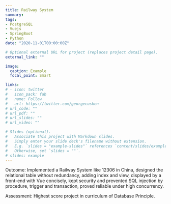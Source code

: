 ```yaml
---
title: Railway System
summary: 
tags:
- PostgreSQL
- Vuejs
- SpringBoot
- Python
date: "2020-11-01T00:00:00Z"

# Optional external URL for project (replaces project detail page).
external_link: ""

image:
  caption: Example
  focal_point: Smart

links:
# - icon: twitter
#   icon_pack: fab
#   name: Follow
#   url: https://twitter.com/georgecushen
# url_code: ""
# url_pdf: ""
# url_slides: ""
# url_video: ""

# Slides (optional).
#   Associate this project with Markdown slides.
#   Simply enter your slide deck's filename without extension.
#   E.g. `slides = "example-slides"` references `content/slides/example-slides.md`.
#   Otherwise, set `slides = ""`.
# slides: example
---
```


Outcome: Implemented a Railway System like 12306 in China, designed the relational table without redundancy, adding index and view, displayed by a front-end with Vue concisely, kept security and prevented SQL injection by procedure, trigger and transaction, proved reliable under high concurrency.

Assessment: Highest score project in curriculum of Database Principle.